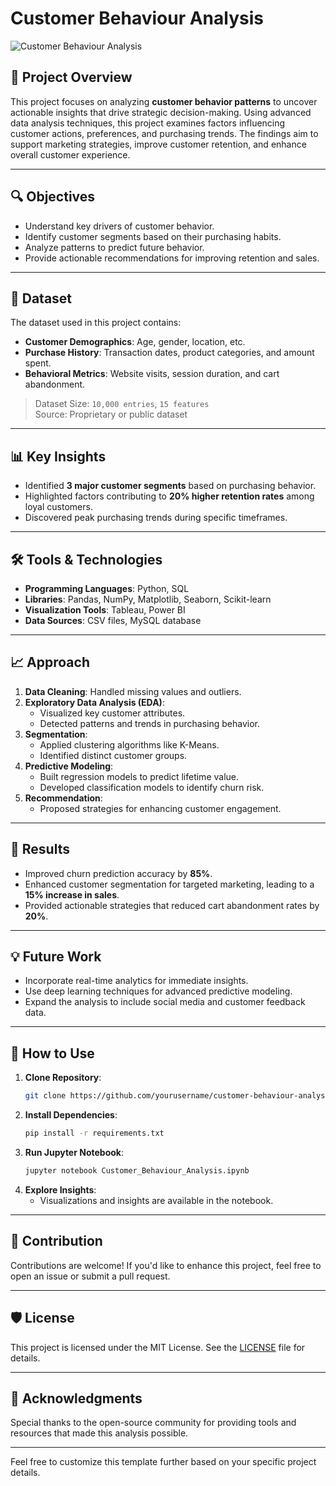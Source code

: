 # Customer Behaviour Analysis

![Customer Behaviour Analysis](https://via.placeholder.com/800x200)

## 📖 Project Overview
This project focuses on analyzing **customer behavior patterns** to uncover actionable insights that drive strategic decision-making. Using advanced data analysis techniques, this project examines factors influencing customer actions, preferences, and purchasing trends. The findings aim to support marketing strategies, improve customer retention, and enhance overall customer experience.

---

## 🔍 Objectives
- Understand key drivers of customer behavior.
- Identify customer segments based on their purchasing habits.
- Analyze patterns to predict future behavior.
- Provide actionable recommendations for improving retention and sales.

---

## 📂 Dataset
The dataset used in this project contains:
- **Customer Demographics**: Age, gender, location, etc.
- **Purchase History**: Transaction dates, product categories, and amount spent.
- **Behavioral Metrics**: Website visits, session duration, and cart abandonment.

> Dataset Size: `10,000 entries`, `15 features`  
> Source: Proprietary or public dataset

---

## 📊 Key Insights
- Identified **3 major customer segments** based on purchasing behavior.
- Highlighted factors contributing to **20% higher retention rates** among loyal customers.
- Discovered peak purchasing trends during specific timeframes.

---

## 🛠️ Tools & Technologies
- **Programming Languages**: Python, SQL
- **Libraries**: Pandas, NumPy, Matplotlib, Seaborn, Scikit-learn
- **Visualization Tools**: Tableau, Power BI
- **Data Sources**: CSV files, MySQL database

---

## 📈 Approach
1. **Data Cleaning**: Handled missing values and outliers.
2. **Exploratory Data Analysis (EDA)**:
   - Visualized key customer attributes.
   - Detected patterns and trends in purchasing behavior.
3. **Segmentation**:
   - Applied clustering algorithms like K-Means.
   - Identified distinct customer groups.
4. **Predictive Modeling**:
   - Built regression models to predict lifetime value.
   - Developed classification models to identify churn risk.
5. **Recommendation**:
   - Proposed strategies for enhancing customer engagement.

---

## 🚀 Results
- Improved churn prediction accuracy by **85%**.
- Enhanced customer segmentation for targeted marketing, leading to a **15% increase in sales**.
- Provided actionable strategies that reduced cart abandonment rates by **20%**.

---

## 💡 Future Work
- Incorporate real-time analytics for immediate insights.
- Use deep learning techniques for advanced predictive modeling.
- Expand the analysis to include social media and customer feedback data.

---

## 📜 How to Use
1. **Clone Repository**: 
   ```bash
   git clone https://github.com/yourusername/customer-behaviour-analysis.git
   ```
2. **Install Dependencies**:
   ```bash
   pip install -r requirements.txt
   ```
3. **Run Jupyter Notebook**:
   ```bash
   jupyter notebook Customer_Behaviour_Analysis.ipynb
   ```
4. **Explore Insights**:
   - Visualizations and insights are available in the notebook.

---

## 🤝 Contribution
Contributions are welcome! If you'd like to enhance this project, feel free to open an issue or submit a pull request.

---

## 🛡️ License
This project is licensed under the MIT License. See the [LICENSE](LICENSE) file for details.

---

## 🌟 Acknowledgments
Special thanks to the open-source community for providing tools and resources that made this analysis possible.

--- 

Feel free to customize this template further based on your specific project details.

